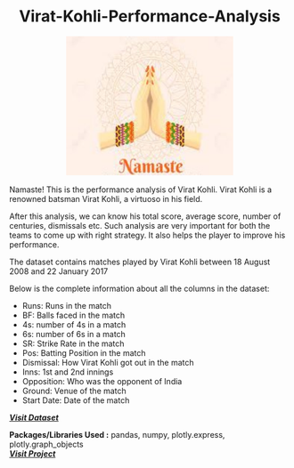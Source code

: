 # <h1 align=center>Virat-Kohli-Performance-Analysis</h1>

<p align="center">
  <img width='300' height='250' src='/Assets/Namaste.jpg'> 
</p>

Namaste! This is the performance analysis of Virat Kohli. Virat Kohli is a renowned batsman Virat Kohli, a virtuoso in his field. 

After this analysis, we can know his total score, average score, number of centuries, dismissals etc. Such analysis are very important for both the teams to come up with right strategy. It also helps the player to improve his performance.

The dataset contains matches played by Virat Kohli between 18 August 2008 and 22 January 2017

Below is the complete information about all the columns in the dataset:

  * Runs: Runs in the match
  * BF: Balls faced in the match
  * 4s: number of 4s in a match
  * 6s: number of 6s in a match
  * SR: Strike Rate in the match
  * Pos: Batting Position in the match
  * Dismissal: How Virat Kohli got out in the match
  * Inns: 1st and 2nd innings
  * Opposition: Who was the opponent of India
  * Ground: Venue of the match
  * Start Date: Date of the match
  
  <a href='/Assets/Virat_Kohli_data.csv'> <strong> <em> Visit Dataset </strong> </em> </a>
  
  
  **Packages/Libraries Used :** pandas, numpy, plotly.express, plotly.graph_objects<br>
 <a href='/Analysis.ipynb'> <strong> <em> Visit Project </strong> </em> </a>
  
  

